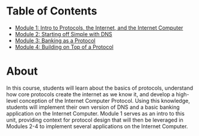# Table of Contents
- [Module 1: Intro to Protocols, the Internet, and the Internet Computer](module-1.md)
- [Module 2: Starting off Simple with DNS](./dns)
- [Module 3: Banking as a Protocol](./bank)
- [Module 4: Building on Top of a Protocol](./bank#module-4-building-on-top-of-a-protocol)

# About
In this course, students will learn about the basics of protocols, understand how core protocols create the internet as we know it, and develop a high-level conception of the Internet Computer Protocol. Using this knowledge, students will implement their own version of DNS and a basic banking application on the Internet Computer. Module 1 serves as an intro to this unit, providing context for protocol design that will then be leveraged in Modules 2-4 to implement several applications on the Internet Computer.
